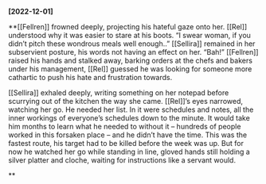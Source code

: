 **[2022-12-01]**

**[[Fellren]] frowned deeply, projecting his hateful gaze onto her. [[Rel]] understood why it was easier to stare at his boots. “I swear woman, if you didn’t pitch these wondrous meals well enough..” [[Sellira]] remained in her subservient posture, his words not having an effect on her. “Bah!” [[Fellren]] raised his hands and stalked away, barking orders at the chefs and bakers under his management, [[Rel]] guessed he was looking for someone more cathartic to push his hate and frustration towards. 

[[Sellira]] exhaled deeply, writing something on her notepad before scurrying out of the kitchen the way she came. [[Rel]]’s eyes narrowed, watching her go. He needed her list. In it were schedules and notes, all the inner workings of everyone’s schedules down to the minute. It would take him months to learn what he needed to without it – hundreds of people worked in this forsaken place – and he didn’t have the time. This was the fastest route, his target had to be killed before the week was up. But for now he watched her go while standing in line, gloved hands still holding a silver platter and cloche, waiting for instructions like a servant would.

**